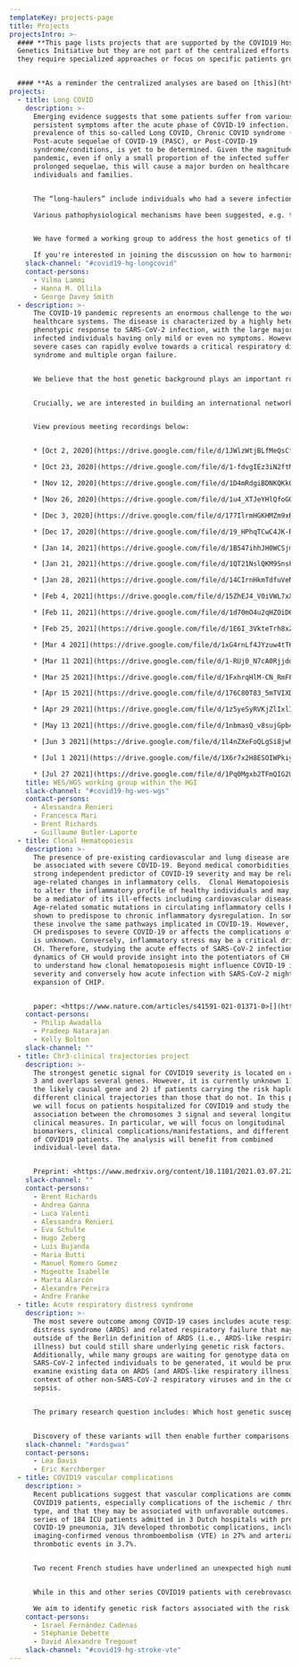 ```yaml
---
templateKey: projects-page
title: Projects
projectsIntro: >-
  #### **This page lists projects that are supported by the COVID19 Host
  Genetics Initiative but they are not part of the centralized efforts because
  they require specialized approaches or focus on specific patients groups.**


  #### **As a reminder the centralized analyses are based on [this](https://docs.google.com/document/d/16ethjgi4MzlQeO0KAW_yDYyUHdB9kKbtfuGW4XYVKQg/edit?usp=sharing) analysis plan.**
projects:
  - title: Long COVID
    description: >-
      Emerging evidence suggests that some patients suffer from various
      persistent symptoms after the acute phase of COVID-19 infection. The
      prevalence of this so-called Long COVID, Chronic COVID syndrome (CCS),
      Post-acute sequelae of COVID-19 (PASC), or Post-COVID-19
      syndrome/conditions, is yet to be determined. Given the magnitude of the
      pandemic, even if only a small proportion of the infected suffer from
      prolonged sequelae, this will cause a major burden on healthcare systems,
      individuals and families. 


      The “long-haulers” include individuals who had a severe infection in the acute phase as well as those with mild symptoms. A wide spectrum of lingering symptoms have been reported in several organs and tissues, including the lungs, cardiovascular system, pancreas, liver and brain. \

      Various pathophysiological mechanisms have been suggested, e.g. tissue destruction, prolonged infection, autoimmune process, and hypercoagulability. Most likely several mechanisms are involved, and patient groups may have very different mechanisms and disease trajectories. 


      We have formed a working group to address the host genetics of this very heterogeneous phenotype, using longitudinal registry data and questionnaires.

      If you're interested in joining the discussion on how to harmonise phenotypes/diagnoses or questionnaires, or have other ideas on how to collaborate, please join the discussion at our Slack channel or contact Vilma Lammi (\[at]helsinki.fi -> add your information in the study info form).
    slack-channel: "#covid19-hg-longcovid"
    contact-persons:
      - Vilma Lammi
      - Hanna M. Ollila
      - George Davey Smith
  - description: >-
      The COVID-19 pandemic represents an enormous challenge to the world's
      healthcare systems. The disease is characterized by a highly heterogeneous
      phenotypic response to SARS-CoV-2 infection, with the large majority of
      infected individuals having only mild or even no symptoms. However, the
      severe cases can rapidly evolve towards a critical respiratory distress
      syndrome and multiple organ failure.


      We believe that the host genetic background plays an important role in COVID-19 susceptibility and progression. Compared to GWAS, WES and WGS have the advantage to bring out both common and very rare variants pinpointing directly to possible severity/protective genes. Both classical gene burden test and innovative analysis using Artificial Intelligence (such as LASSO Regression and Topological Data Analysis) are planned in order to implement a predictive model explaining COVID-19 susceptibility and severity.


      Crucially, we are interested in building an international network of participating cohorts, allowing for larger sample size. Thus, if you would like to join our consortium in order to contribute whole exome or whole genome-sequencing data, please contact us on the ICDA Slack channel below and fill in the cohort description table [here](https://docs.google.com/spreadsheets/d/1Ah71g2ooPr7r_yqBocmN9LUvuIhyqOn5GOJx3BC9vwA/edit#gid=0).


      View previous meeting recordings below:


      * [Oct 2, 2020](https://drive.google.com/file/d/1JWlzWtjBLfMeQsCf8xnvC5QpflPdZDZO/view?usp=sharing)

      * [Oct 23, 2020](https://drive.google.com/file/d/1-fdvgIEz3iN2ftMsAdk2B6NNvSXRlKyu/view?usp=sharing)

      * [Nov 12, 2020](https://drive.google.com/file/d/1D4mRdgiBDNKQKk0S4piUF6w1r05qQsg0/view?usp=sharing)

      * [Nov 26, 2020](https://drive.google.com/file/d/1u4_XTJeYHlQfoGQe31gICAIHZvlv4hg3/view?usp=sharing)

      * [Dec 3, 2020](https://drive.google.com/file/d/177IlrmHGKHMZm9xRdgdeJsua_qFn00By/view?usp=sharing)

      * [Dec 17, 2020](https://drive.google.com/file/d/19_HPhqTCwC4JK-RwCYUd4Nfp7UruASbz/view?usp=sharing)

      * [Jan 14, 2021](https://drive.google.com/file/d/1B547ihhJH0WCSjmJx74Vm0yHqgn5UVVu/view?usp=sharing)

      * [Jan 21, 2021](https://drive.google.com/file/d/1QT21NslQKM9SnsF2SJkWToxxL86mfCC1/view?usp=sharing)

      * [Jan 28, 2021](https://drive.google.com/file/d/14CIrnHkmTdfuVeN9m4Fk4PS9D_r_tRR9/view?usp=sharing)

      * [Feb 4, 2021](https://drive.google.com/file/d/15ZhEJ4_V0iVWL7xXeU13aGAtmvkeOqMU/view?usp=sharing)

      * [Feb 11, 2021](https://drive.google.com/file/d/1d70mO4u2qHZOiD6NQ-39NfFLXJan59Dk/view)

      * [Feb 25, 2021](https://drive.google.com/file/d/1E6I_3VkteTrh8xZ8j5wo6LdXD-hIY8eo/view)

      * [Mar 4 2021](https://drive.google.com/file/d/1xG4rnLf4JYzuw4tT6MzH0O_rwtF56tCb/view?usp=sharing)

      * [Mar 11 2021](https://drive.google.com/file/d/1-RUj0_N7cA0RjjdqHffXhFWw6nh8xr16/view?usp=sharing)

      * [Mar 25 2021](https://drive.google.com/file/d/1FxhrqHlM-CN_RmFFNSYyqEPl58HohMjJ/view?usp=sharing)

      * [Apr 15 2021](https://drive.google.com/file/d/176C80T83_5mTVIXD8o7MtC-euIqNimkR/view?usp=sharing)

      * [Apr 29 2021](https://drive.google.com/file/d/1z5yeSyRVKjZlIxlI81w40mst3ynrdDwg/view)

      * [May 13 2021](https://drive.google.com/file/d/1nbmasQ_v8sujGpb4vaRc2qIgMdZvXBgp/view?usp=sharing)

      * [Jun 3 2021](https://drive.google.com/file/d/1l4nZXeFoQLgSi8jwhiQ31hE2Ko02Uh-w/view?usp=sharing)

      * [Jul 1 2021](https://drive.google.com/file/d/1X6r7x2H8ESOIWPkiyE3aYArEPu3egd77/view)

      * [Jul 27 2021](https://drive.google.com/file/d/1Pq0Mgxb2TFmQIG2UN8Ge3HykZjOqcbRt/view)
    title: WES/WGS working group within the HGI
    slack-channel: "#covid19-hg-wes-wgs"
    contact-persons:
      - Alessandra Renieri
      - Francesca Mari
      - Brent Richards
      - Guillaume Butler-Laporte
  - title: Clonal Hematopoiesis
    description: >-
      The presence of pre-existing cardiovascular and lung disease are known to
      be associated with severe COVID-19. Beyond medical comorbidities, age is a
      strong independent predictor of COVID-19 severity and may be related to
      age-related changes in inflammatory cells.  Clonal Hematopoiesis is known
      to alter the inflammatory profile of healthy individuals and may, in part,
      be a mediator of its ill-effects including cardiovascular disease.
      Age-related somatic mutations in circulating inflammatory cells have been
      shown to predispose to chronic inflammatory dysregulation. In some cases,
      these involve the same pathways implicated in COVID-19. However, whether
      CH predisposes to severe COVID-19 or affects the complications of COVID-19
      is unknown. Conversely, inflammatory stress may be a critical driver of
      CH. Therefore, studying the acute effects of SARS-CoV-2 infection on the
      dynamics of CH would provide insight into the potentiators of CH. We seek
      to understand how clonal hematopoiesis might influence COVID-19 illness
      severity and conversely how acute infection with SARS-CoV-2 might promote
      expansion of CHIP.


      paper: <https://www.nature.com/articles/s41591-021-01371-0>[](https://www.medrxiv.org/content/10.1101/2020.11.12.20230821v1)
    contact-persons:
      - Philip Awadalla
      - Pradeep Natarajan
      - Kelly Bolton
    slack-channel: ""
  - title: Chr3-clinical trajectories project
    description: >-
      The strongest genetic signal for COVID19 severity is located on chromosome
      3 and overlaps several genes. However, it is currently unknown 1) which is
      the likely causal gene and 2) if patients carrying the risk haplotype have
      different clinical trajectories than those that do not. In this project,
      we will focus on patients hospitalized for COVID19 and study the
      association between the chromosomes 3 signal and several longitudinal
      clinical measures. In particular, we will focus on longitudinal
      biomarkers, clinical complications/manifestations, and different subtypes
      of COVID19 patients. The analysis will benefit from combined
      individual-level data.


      Preprint: <https://www.medrxiv.org/content/10.1101/2021.03.07.21252875v1>[](https://www.medrxiv.org/content/10.1101/2020.11.12.20230821v1)
    slack-channel: ""
    contact-persons:
      - Brent Richards
      - Andrea Ganna
      - Luca Valenti
      - Alessandra Renieri
      - Eva Schulte
      - Hugo Zeberg
      - Luis Bujanda
      - Maria Butti
      - Manuel Romero Gomez
      - Migeotte Isabelle
      - Marta Alarcón
      - Alexandre Pereira
      - Andre Franke
  - title: Acute respiratory distress syndrome
    description: >-
      The most severe outcome among COVID-19 cases includes acute respiratory
      distress syndrome (ARDS) and related respiratory failure that may fall
      outside of the Berlin definition of ARDS (i.e., ARDS-like respiratory
      illness) but could still share underlying genetic risk factors.
      Additionally, while many groups are waiting for genotype data on
      SARS-CoV-2 infected individuals to be generated, it would be prudent to
      examine existing data on ARDS (and ARDS-like respiratory illness) in the
      context of other non-SARS-CoV-2 respiratory viruses and in the context of
      sepsis.


      The primary research question includes: Which host genetic susceptibility factors are associated with ARDS or ARDS-like phenotypes in the context of respiratory viruses OR sepsis?


      Discovery of these variants will then enable further comparisons with other consortium or investigator-led analyses. For example: Which host genetic susceptibility factors for COVID-19 ARDS are unique to SARS-CoV-2 infection and which ones are shared with ARDS subsequent to other respiratory viruses OR sepsis?
    slack-channel: "#ardsgwas"
    contact-persons:
      - Lea Davis
      - Eric Kerchberger
  - title: COVID19 vascular complications
    description: >
      Recent publications suggest that vascular complications are common in
      COVID19 patients, especially complications of the ischemic / thrombotic
      type, and that they may be associated with unfavorable outcomes. In a
      series of 184 ICU patients admitted in 3 Dutch hospitals with proven
      COVID-19 pneumonia, 31% developed thrombotic complications, including of
      imaging-confirmed venous thromboembolism (VTE) in 27% and arterial
      thrombotic events in 3.7%.


      Two recent French studies have underlined an unexpected high number of VTE (mainly pulmonary embolism - PE) with a prevalence of 16% (64/150) in Strasbourg (3) and 21% (22/107) in Lille despite a conventional thromboprophylaxis in COVID19 patients admitted in ICU. This high increase in PE prevalence which is twice higher than the frequency of PE in the influenza ICU patients may worsen the respiratory prognosis of COVID-19 patients. The low number of associated deep vein thrombosis (DVT)in COVID-19 patients may suggest that they have pulmonary thrombosis rather than embolism. In another recent series of 221 patients with COVID-19 hospitalized in Union hospital, Wuhan, 5% developed acute ischemic stroke (5 large-vessel occlusion, 3 small vessel occlusion, and 3 cardioembolic strokes), 0.5% cerebral venous sinus thrombosis, 0.5% intracerebral hemorrhage.


      While in this and other series COVID19 patients with cerebrovascular complications were significantly older than those without, recent reports from New-York hospitals have described large-vessel strokes as a presenting feature in several young patients. The mechanisms underlying these vascular complications is unclear and could involve excessive inflammation, hypoxia, immobilization and obesity (for VTE), hypercoagulability diffuse intravascular coagulation, cardio-embolism from COVID-19-related cardiac injury and arrhythmia, and possibly invasion of the central nervous system by SARS-CoV-2 leading to encephalopathy. Stroke and VTE genetic predisposition in the general population has been confirmed by recent waves of Genome Wide Association (GWAs) and genetic factors may also modulate the risk of such complications in COVID19 patients. Better understanding the mechanisms underlying the risk of vascular / thrombotic complications in COVID19 patients has important implications for prevention strategies.

      We aim to identify genetic risk factors associated with the risk of vascular complications (stroke and VTE) in COVID-19 patients, using both an agnostic approach and focusing on known genetic risk factors for these vascular diseases.
    contact-persons:
      - Israel Fernández Cadenas
      - Stéphanie Debette
      - David Alexandre Tregouet
    slack-channel: "#covid19-hg-stroke-vte"
---
```

